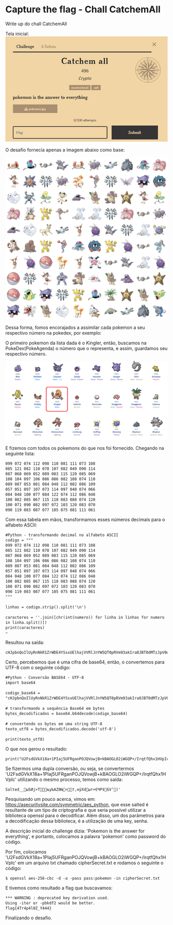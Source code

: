 # Capture the flag - Chall CatchemAll
Write up do chall CatchemAll

Tela inicial:
![Dale](https://github.com/dahiwas/ctf_catchemall/blob/main/ImagensCTF/CatchemAll.jpeg)


O desafio fornecia apenas a imagem abaixo como base:


![Dale](https://github.com/dahiwas/ctf_catchemall/blob/main/ImagensCTF/FigureCatchemAl.jpeg)


Dessa forma, fomos encorajados a assimilar cada pokemon a seu respectivo número na pokedex, por exemplo:

O primeiro pokemon da lista dada é o Kingler, então, buscamos na PokeDex(PokeAgenda) o número que o representa, e assim, guardamos seu respectivo número.

![Dale](https://github.com/dahiwas/ctf_catchemall/blob/main/ImagensCTF/Pokedex.png)

E fizemos com todos os pokemons do que nos foi fornecido. Chegando na seguinte lista:

```
099 072 074 112 098 110 081 111 073 108
085 121 082 110 078 107 082 049 090 114
087 068 069 052 089 083 115 120 085 069
108 104 097 106 086 086 082 108 074 110
089 087 053 081 084 048 112 082 086 109
057 051 097 107 073 114 097 048 074 066
084 048 100 077 084 122 074 112 086 048
100 082 085 067 115 118 083 088 074 120
100 071 090 082 097 072 103 120 083 070
090 119 083 087 077 105 075 081 111 061
```

Com essa tabela em mãos, transformamos esses números decimais para o alfabeto ASCII:

```
#Python - transformando decimal no alfabeto ASCII
codigo = """
099 072 074 112 098 110 081 111 073 108
085 121 082 110 078 107 082 049 090 114
087 068 069 052 089 083 115 120 085 069
108 104 097 106 086 086 082 108 074 110
089 087 053 081 084 048 112 082 086 109
057 051 097 107 073 114 097 048 074 066
084 048 100 077 084 122 074 112 086 048
100 082 085 067 115 118 083 088 074 120
100 071 090 082 097 072 103 120 083 070
090 119 083 087 077 105 075 081 111 061
"""

linhas = codigo.strip().split('\n')

caracteres = ''.join([chr(int(numero)) for linha in linhas for numero in linha.split()])
print(caracteres)
~
```
Resultou na saída:
```
cHJpbnQoIlUyRnNkR1ZrWDE4YSsxUElhajVVRlJnYW5QT0pRVm93akIra0JBT0dMTzJpV0dRUCsvSXJxdGZRaHgxSFZwSWMiKQo=
```
Certo, percebemos que é uma cifra de base64, então, o convertemos para UTF-8 com o seguinte código:

```
#Python - Conversão BASE64 - UTF-8
import base64

codigo_base64 = "cHJpbnQoIlUyRnNkR1ZrWDE4YSsxUElhajVVRlJnYW5QT0pRVm93akIra0JBT0dMTzJpV0dRUCsvSXJxdGZRaHgxSFZwSWMiKQo="

# transformando a sequência Base64 em bytes
bytes_decodificados = base64.b64decode(codigo_base64)

# convertendo os bytes em uma string UTF-8
texto_utf8 = bytes_decodificados.decode('utf-8')

print(texto_utf8)
```
O que nos gerou o resultado:
```
print("U2FsdGVkX18a+1PIaj5UFRganPOJQVowjB+kBAOGLO2iWGQP+/IrqtfQhx1HVpIc")'
```
Se fizermos uma dupla conversão, ou seja, se convertermos 'U2FsdGVkX18a+1PIaj5UFRganPOJQVowjB+kBAOGLO2iWGQP+/IrqtfQhx1HVpIc' utilizando o mesmo processo, temos como saída:
```
Salted__ыSИj>Tњу‰AZ0Њ¤†,нўXdыт+ЄЧР‡GV’)'
```
Pesquisando um pouco acerca, vimos em: https://asecuritysite.com/symmetric/aes_python, que esse salted é resultante de um tipo de criptografia e que seria possível utilizar a biblioteca openssl para o decodificar. Além disso, um dos parâmetros para a decodificação dessa biblioteca, é a utilização de uma key, senha.

A descrição inicial do challenge dizia: 'Pokemon is the answer for everything', e portanto, colocamos a palavra 'pokemon' como password do código.

Por fim, colocamos 'U2FsdGVkX18a+1PIaj5UFRganPOJQVowjB+kBAOGLO2iWGQP+/IrqtfQhx1HVpIc' em um arquivo txt chamado cipherSecret.txt e rodamos o seguinte o código:
```
$ openssl aes-256-cbc -d -a -pass pass:pokemon -in cipherSecret.txt
```
E tivemos como resultado a flag que buscavamos:
```
*** WARNING : deprecated key derivation used.
Using -iter or -pbkdf2 would be better.
flag{4Tr4p4l0Z_Y444}
```
Finalizando o desafio.
